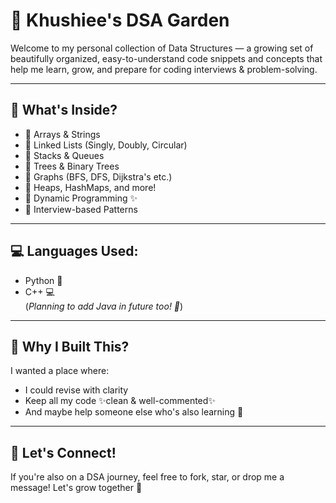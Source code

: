 # 🌸 Khushiee's DSA Garden

Welcome to my personal collection of Data Structures — a growing set of beautifully organized, easy-to-understand code snippets and concepts that help me learn, grow, and prepare for coding interviews & problem-solving.

---

## 🧩 What's Inside?

- 🔹 Arrays & Strings  
- 🔹 Linked Lists (Singly, Doubly, Circular)  
- 🔹 Stacks & Queues  
- 🔹 Trees & Binary Trees  
- 🔹 Graphs (BFS, DFS, Dijkstra's etc.)  
- 🔹 Heaps, HashMaps, and more!  
- 🔹 Dynamic Programming ✨  
- 🔹 Interview-based Patterns  

---

## 💻 Languages Used:
- Python 🐍  
- C++ 💻  
(*Planning to add Java in future too! 🌱*)

---

## 🌱 Why I Built This?
I wanted a place where:
- I could revise with clarity
- Keep all my code ✨clean & well-commented✨
- And maybe help someone else who's also learning 💛

---

## 🐾 Let's Connect!
If you're also on a DSA journey, feel free to fork, star, or drop me a message! Let's grow together 🌸

